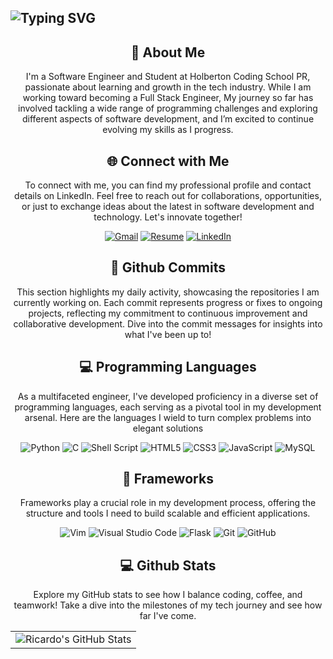 <div align="left">
<h2><img src="https://readme-typing-svg.herokuapp.com?font=Jetbrains+mono&size=40&duration=3000&color=33FF33&center=true&vCenter=true&width=435&lines=Hey,+I'm+Ricardo!;Welcome...;to+my+Github!;" alt="Typing SVG"/></h2>
</div>

<div align="center">
    <h2> 🚀 About Me</h2>
    <p>I'm a Software Engineer and Student at Holberton Coding School PR, passionate about learning and growth in the tech industry. While I am working toward becoming a Full Stack Engineer, My journey so far has involved tackling a wide range of programming challenges and exploring different aspects of software development, and I’m excited to continue evolving my skills as I progress. </p>
</div>

<div align="center">
<h2 align="center" class="section-heading">🌐 Connect with Me</h2>
<p> To connect with me, you can find my professional profile and contact details on LinkedIn. Feel free to reach out for collaborations, opportunities, or just to exchange ideas about the latest in software development and technology. Let's innovate together! </p>

[![Gmail](https://img.shields.io/badge/Gmail-D14836?style=for-the-badge&logo=gmail&logoColor=white)](mailto:rickmelendez001@gmail.com)
[![Resume](https://img.shields.io/badge/RESUME-important?style=for-the-badge)]()
[![LinkedIn](https://img.shields.io/badge/linkedin-%230077B5.svg?style=for-the-badge&logo=linkedin&logoColor=white)](https:)
</div>

<div align="center">
  <h2>🚀 Github Commits</h2>
    <p>This section highlights my daily activity, showcasing the repositories I am currently working on. Each commit represents progress or fixes to ongoing projects, reflecting my commitment to continuous improvement and collaborative development. Dive into the commit messages for insights into what I've been up to!</p>
    

</div>

<div align="center">
<h2 align="center" class="section-heading">💻 Programming Languages</h2>
<p> As a multifaceted engineer, I've developed proficiency in a diverse set of programming languages, each serving as a pivotal tool in my development arsenal. Here are the languages I wield to turn complex problems into elegant solutions</p>

![Python](https://img.shields.io/badge/python-3670A0?style=for-the-badge&logo=python&logoColor=ffdd54)
![C](https://img.shields.io/badge/c-%2300599C.svg?style=for-the-badge&logo=c&logoColor=white)
![Shell Script](https://img.shields.io/badge/shell_script-%23121011.svg?style=for-the-badge&logo=gnu-bash&logoColor=white)
![HTML5](https://img.shields.io/badge/html5-%23E34F26.svg?style=for-the-badge&logo=html5&logoColor=white)
![CSS3](https://img.shields.io/badge/css3-%231572B6.svg?style=for-the-badge&logo=css3&logoColor=white)
![JavaScript](https://img.shields.io/badge/javascript-%23323330.svg?style=for-the-badge&logo=javascript&logoColor=%23F7DF1E)
![MySQL](https://img.shields.io/badge/mysql-%2300f.svg?style=for-the-badge&logo=mysql&logoColor=white)
</div>


<div align="center">
<h2 align="center" class="section-heading">🔧 Frameworks</h2>
<p>Frameworks play a crucial role in my development process, offering the structure and tools I need to build scalable and efficient applications.</p>

![Vim](https://img.shields.io/badge/VIM-%2311AB00.svg?style=for-the-badge&logo=vim&logoColor=white)
![Visual Studio Code](https://img.shields.io/badge/Visual%20Studio%20Code-0078d7.svg?style=for-the-badge&logo=visual-studio-code&logoColor=white)
![Flask](https://img.shields.io/badge/flask-%23000.svg?style=for-the-badge&logo=flask&logoColor=white)
![Git](https://img.shields.io/badge/git-%23F05033.svg?style=for-the-badge&logo=git&logoColor=white)
![GitHub](https://img.shields.io/badge/github-%23121011.svg?style=for-the-badge&logo=github&logoColor=white)
</div>

<div align="center">
<h2 align="center" class="section-heading"> 💻 Github Stats</h2>
<p>Explore my GitHub stats to see how I balance coding, coffee, and teamwork! Take a dive into the milestones of my tech journey and see how far I've come.</p>
 <table align="center" width="100%" height="100%" >
    <tr>
       <td><img style="border: none;" src="https://github-profile-summary-cards.vercel.app/api/cards/profile-details?username=RickMelendez&theme=github_dark" alt="Ricardo's GitHub Stats"/></td>
    </tr>
 </table>

 <table align="center" width="100%" height="100%" >
    <tr>
        <td><img style="border: none;" src="https://github-profile-summary-cards.vercel.app/api/cards/stats?username=RickMelendez&theme=github_dark" alt="Ricardo's GitHub Stats"/></td>
        <td><img style="border: none;" src="https://github-profile-summary-cards.vercel.app/api/cards/productive-time?username=RickMelendez&theme=github_dark&utcOffset=10" alt="Ricardo's GitHub Stats"/>
        <td><img style="border: none;" src="https://github-profile-summary-cards.vercel.app/api/cards/repos-per-language?username=RickMelendez&theme=github_dark" alt="Ricardo's GitHub Stats"/></td>
        <td><img style="border: none;" src="https://github-profile-summary-cards.vercel.app/api/cards/most-commit-language?username=RickMelendez&theme=github_dark" alt="Ricardo's GitHub Stats"/></td>
    </tr>
 </table>
</div>
